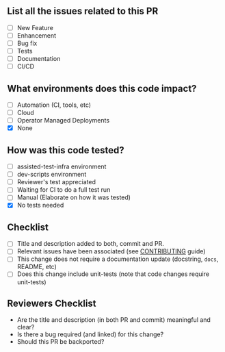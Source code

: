 <!--
Please include a summary of the change and which issue is fixed. Please also include relevant motivation and context. List any dependencies that are required for this change.

You can refer to [Kubernetes community documentation] on writing good commit messages, which provides good tips and ideas.

Some PRs address specific issues. Please, refer to the [CONTRIBUTING] documentation for more
information on how to link a PR to an existing issue.

It's recommended to take a few extra minutes to provide more information about
how this code was tested. Here are some questions that may be worth answering:

- Should this PR be tested by the reviewer?
- Is this PR relying on CI for an e2e test run?
- Should this PR be tested in a specific environment?
- Any logs, screenshots, etc that can help with the review process?

-->

## List all the issues related to this PR

- [ ] New Feature <!-- new functionality -->
- [ ] Enhancement <!-- refactor, code changes, improvement, that won't add new features -->
- [ ] Bug fix
- [ ] Tests
- [ ] Documentation
- [ ] CI/CD <!-- Notice that changes for Dockerfiles/Jenkinsfiles aren't tested in CI due to a known bug. -->

## What environments does this code impact?

- [ ] Automation (CI, tools, etc)
- [ ] Cloud
- [ ] Operator Managed Deployments
- [x] None

## How was this code tested?

<!-- Please, select one or more if needed: -->

- [ ] assisted-test-infra environment
- [ ] dev-scripts environment
- [ ] Reviewer's test appreciated
- [ ] Waiting for CI to do a full test run
- [ ] Manual (Elaborate on how it was tested)
- [x] No tests needed

## Checklist

- [ ] Title and description added to both, commit and PR.
- [ ] Relevant issues have been associated (see [CONTRIBUTING] guide)
- [ ] This change does not require a documentation update (docstring, `docs`, README, etc)
- [ ] Does this change include unit-tests (note that code changes require unit-tests)

## Reviewers Checklist

- Are the title and description (in both PR and commit) meaningful and clear?
- Is there a bug required (and linked) for this change?
- Should this PR be backported?

[Kubernetes community documentation]: https://github.com/kubernetes/community/blob/master/contributors/guide/pull-requests.md#commit-message-guidelines
[CONTRIBUTING]: https://github.com/openshift/assisted-service/blob/master/CONTRIBUTING.md
